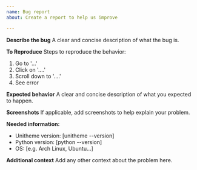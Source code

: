 ```yaml
---
name: Bug report
about: Create a report to help us improve

---
```


**Describe the bug**
A clear and concise description of what the bug is.

**To Reproduce**
Steps to reproduce the behavior:
1. Go to '...'
2. Click on '....'
3. Scroll down to '....'
4. See error

**Expected behavior**
A clear and concise description of what you expected to happen.

**Screenshots**
If applicable, add screenshots to help explain your problem.

**Needed information:**
 - Unitheme version: [unitheme --version]
 - Python version: [python --version]
 - OS: [e.g. Arch Linux, Ubuntu...]

**Additional context**
Add any other context about the problem here.
